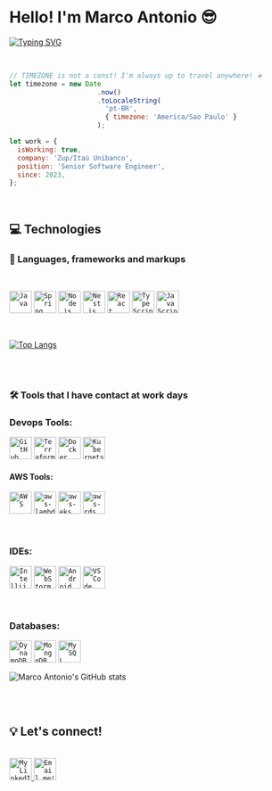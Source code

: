 # Hello! I'm Marco Antonio 😎

[![Typing SVG](https://readme-typing-svg.demolab.com?font=Fira+Code&duration=2000&pause=1000&multiline=true&random=false&width=435&lines=25+years+old;Senior+Software+Engineer)](https://git.io/typing-svg)

<br/>

```js
// TIMEZONE is not a const! I'm always up to travel anywhere! ✈️
let timezone = new Date
                      .now()
                      .toLocaleString(
                        'pt-BR', 
                        { timezone: 'America/Sao Paulo' }
                      );

let work = {
  isWorking: true,
  company: 'Zup/Itaú Unibanco',
  position: 'Senior Software Engineer',
  since: 2023,
};

```

<br/>

## 💻 Technologies
### 💬 Languages, frameworks and markups
 
<br/>

<code><img src="https://www.svgrepo.com/show/303654/java-logo.svg" width="40px" alt="Java" title="Java" /></code>
<code><img src="https://www.svgrepo.com/show/354379/spring.svg" width="40px" alt="Spring" title="Spring" /></code>
<code><img src="https://www.svgrepo.com/show/378837/node.svg" width="40px" alt="Node.js" title="Node.js" /></code>
<code><img src="https://www.svgrepo.com/show/373863/nest-middleware-js.svg" width="40px" alt="Nest.js" title="Nest.js" /></code>
<code><img src="https://www.svgrepo.com/show/355190/reactjs.svg" width="40px" alt="React Native" title="React Native" /></code>
<code><img src="https://www.svgrepo.com/show/303600/typescript-logo.svg" width="40px" alt="TypeScript" title="TypeScript" /></code>
<code><img src="https://www.svgrepo.com/show/355081/js.svg" width="40px" alt="JavaScript" title="JavaScript" /></code>

<br/>

[![Top Langs](https://github-readme-stats.vercel.app/api/top-langs/?username=marcobacelo&layout=pie)](https://github.com/marcobacelo/github-readme-stats)

<br/><br/>

### 🛠 Tools that I have contact at work days

### Devops Tools:
<code><img src="https://assets-global.website-files.com/6203daf47137054c031fa0e6/63306942721a28becf0ded7a_github-actions.svg" width="40px" alt="GitHub Actions" title="GitHub Actions" /></code>
<code><img src="https://www.svgrepo.com/show/448253/terraform.svg" width="40px" alt="Terraform" title="Terraform" /></code>
<code><img src="https://www.svgrepo.com/show/331370/docker.svg" width="40px" alt="Docker" title="Docker" /></code>
<code><img src="https://www.svgrepo.com/show/448233/kubernetes.svg" width="40px" alt="Kubernets" title="Kubernets" /></code>

#### AWS Tools:
<code><img src="https://www.svgrepo.com/show/353443/aws.svg" width="40px" alt="AWS" title="AWS" /></code>
<code><img src="https://www.svgrepo.com/show/448267/aws-lambda.svg" width="40px" alt="aws-lambdas" title="AWS Lambdas" /></code>
<code><img src="https://www.svgrepo.com/show/448262/amazon-eks.svg" width="40px" alt="aws-eks" title="AWS EKS" /></code>
<code><img src="https://www.svgrepo.com/show/353458/aws-rds.svg" width="40px" alt="aws-rds" title="AWS RDS" /></code>

<br/>

### IDEs:
<code><img src="https://www.svgrepo.com/show/353906/intellij-idea.svg" width="40px" alt="Intellij Idea" title="Intellij Idea" /></code>
<code><img src="https://www.svgrepo.com/show/354555/webstorm.svg" width="40px" alt="WebStorm" title="WebStorm" /></code>
<code><img src="https://upload.wikimedia.org/wikipedia/commons/c/c1/Android_Studio_icon_%282023%29.svg" width="40px" alt="Android Studio" title="Android Studio" /></code>
<code><img src="https://www.svgrepo.com/show/374171/vscode.svg" width="40px" alt="VS Code" title="VS Code" /></code>

<br/>

### Databases:
<code><img src="https://www.svgrepo.com/show/353450/aws-dynamodb.svg" width="40px" alt="DynamoDB" title="DynamoDB" /></code>
<code><img src="https://www.svgrepo.com/show/373845/mongo.svg" width="40px" alt="MongoDB" title="MongoDB" /></code>
<code><img src="https://www.svgrepo.com/show/303251/mysql-logo.svg" width="40px" alt="MySQL" title="MySQL" /></code>

![Marco Antonio's GitHub stats](https://github-readme-stats.vercel.app/api?username=marcobacelo&hide=stars,issues&count_private=true&show_icons=true&theme=dark)

<br/><br/>

## 💡 Let's connect!

<br/>

<a href="https://www.linkedin.com/in/marco-bacelo-863339144/" target="_blank">
  <code><img width="40px" src="https://www.svgrepo.com/show/75820/linkedin.svg" alt="My LinkedIn profile" /></code>
</a>
<a href="mailto:marcobacelo90@gmail.com">
  <code><img width="40px" src="https://www.svgrepo.com/show/349378/gmail.svg" alt="Email me!" /></code>
</a>

<br/><br/><br/>
